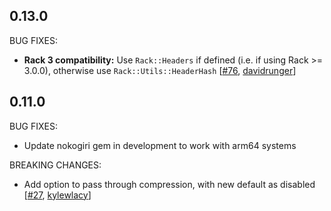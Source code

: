## 0.13.0

BUG FIXES:

* **Rack 3 compatibility:** Use `Rack::Headers` if defined (i.e. if using Rack >= 3.0.0), otherwise use `Rack::Utils::HeaderHash` [[#76](https://github.com/axsuul/rails-reverse-proxy/pull/76), [davidrunger](https://github.com/davidrunger)]

## 0.11.0

BUG FIXES:

* Update nokogiri gem in development to work with arm64 systems

BREAKING CHANGES:

* Add option to pass through compression, with new default as disabled [[#27](https://github.com/axsuul/rails-reverse-proxy/pull/27), [kylewlacy](https://github.com/kylewlacy)]
